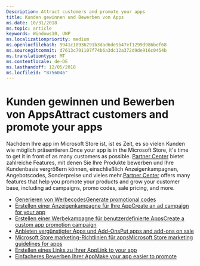 ```yaml
---
Description: Attract customers and promote your apps
title: Kunden gewinnen und Bewerben von Apps
ms.date: 10/31/2018
ms.topic: article
keywords: Windows10, UWP
ms.localizationpriority: medium
ms.openlocfilehash: 9941c18936291b3dad6de9b47ef1299d986bef68
ms.sourcegitcommit: d7613c791107f74b6a3dc12a372d9de916c0454b
ms.translationtype: MT
ms.contentlocale: de-DE
ms.lasthandoff: 12/05/2018
ms.locfileid: "8756046"
---
```

# <a name="attract-customers-and-promote-your-apps"></a><span data-ttu-id="4b775-103">Kunden gewinnen und Bewerben von Apps</span><span class="sxs-lookup"><span data-stu-id="4b775-103">Attract customers and promote your apps</span></span>

<span data-ttu-id="4b775-104">Nachdem Ihre app im Microsoft Store ist, ist es Zeit, es so vielen Kunden wie möglich präsentieren.</span><span class="sxs-lookup"><span data-stu-id="4b775-104">Once your app is in the Microsoft Store, it's time to get it in front of as many customers as possible.</span></span> <span data-ttu-id="4b775-105">[Partner Center](https://partner.microsoft.com/dashboard) bietet zahlreiche Features, mit denen Sie Ihre Produkte bewerben und Ihre Kundenbasis vergrößern können, einschließlich Anzeigenkampagnen, Angebotscodes, Sonderpreise und vieles mehr.</span><span class="sxs-lookup"><span data-stu-id="4b775-105">[Partner Center](https://partner.microsoft.com/dashboard) offers many features that help you promote your products and grow your customer base, including ad campaigns, promo codes, sale pricing, and more.</span></span>

-   [<span data-ttu-id="4b775-106">Generieren von Werbecodes</span><span class="sxs-lookup"><span data-stu-id="4b775-106">Generate promotional codes</span></span>](generate-promotional-codes.md)
-   [<span data-ttu-id="4b775-107">Erstellen einer Anzeigenkampagne für Ihre App</span><span class="sxs-lookup"><span data-stu-id="4b775-107">Create an ad campaign for your app</span></span>](create-an-ad-campaign-for-your-app.md)
-   [<span data-ttu-id="4b775-108">Erstellen einer Werbekampagne für benutzerdefinierte Apps</span><span class="sxs-lookup"><span data-stu-id="4b775-108">Create a custom app promotion campaign</span></span>](create-a-custom-app-promotion-campaign.md)
-   [<span data-ttu-id="4b775-109">Anbieten vergünstigter Apps und Add-Ons</span><span class="sxs-lookup"><span data-stu-id="4b775-109">Put apps and add-ons on sale</span></span>](put-apps-and-add-ons-on-sale.md)
-   [<span data-ttu-id="4b775-110">Microsoft Store marketing-Richtlinien für apps</span><span class="sxs-lookup"><span data-stu-id="4b775-110">Microsoft Store marketing guidelines for apps</span></span>](app-marketing-guidelines.md)
-   [<span data-ttu-id="4b775-111">Erstellen eines Links zu Ihrer App</span><span class="sxs-lookup"><span data-stu-id="4b775-111">Link to your app</span></span>](link-to-your-app.md)
-   [<span data-ttu-id="4b775-112">Einfacheres Bewerben Ihrer App</span><span class="sxs-lookup"><span data-stu-id="4b775-112">Make your app easier to promote</span></span>](make-your-app-easier-to-promote.md)

 

 
